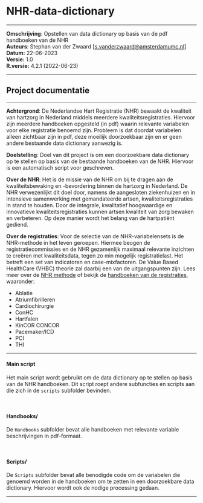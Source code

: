 # NHR-data-dictionary

 <hr>

 **Omschrijving**:    Opstellen van data dictionary op basis van de pdf handboeken van de NHR          
 **Auteurs**:        Stephan van der Zwaard [s.vanderzwaard@amsterdamumc.nl]                                                      
 **Datum:**         22-06-2023                                                                                                 
 **Versie:**      1.0                                                                                                        
 **R.versie:**    4.2.1 (2022-06-23)   
 
 <hr>
 
  <h2> Project documentatie </h2>

 <hr>
 
**Achtergrond**:  De Nederlandse Hart Registratie (NHR) bewaakt de kwaliteit van hartzorg in Nederland middels meerdere kwaliteitsregistraties. Hiervoor zijn meerdere handboeken opgesteld (in pdf) waarin relevante variabelen voor elke registratie benoemd zijn. Probleem is dat doordat variabelen alleen zichtbaar zijn in pdf, deze moeilijk doorzoekbaar zijn en er geen andere bestaande data dictionary aanwezig is.

**Doelstelling**: Doel van dit project is om een doorzoekbare data dictionary op te stellen op basis van de bestaande handboeken van de NHR. Hiervoor is een automatisch script voor geschreven. 

**Over de NHR**: Het is de missie van de NHR om bij te dragen aan de kwaliteitsbewaking en -bevordering binnen de hartzorg in Nederland. De NHR verwezenlijkt dit doel door, namens de aangesloten ziekenhuizen en in intensieve samenwerking met gemandateerde artsen, kwaliteitsregistraties in stand te houden. Door de integrale, kwalitatief hoogwaardige en innovatieve kwaliteitsregistraties kunnen artsen kwaliteit van zorg bewaken en verbeteren. Op deze manier wordt het belang van de hartpatiënt gediend.

**Over de registraties**: Voor de selectie van de NHR-variabelensets is de NHR-methode in het leven geroepen. Hiermee beogen de registratiecommissies en de NHR gezamenlijk maximaal relevante inzichten te creëren met kwaliteitsdata, tegen zo min mogelijk registratielast. Het betreft een set van indicatoren en case-mixfactoren. De Value Based HealthCare (VHBC) theorie zal daarbij een van de uitgangspunten zijn. Lees meer over de [NHR methode](https://nhr.nl/wp-content/uploads/2021/11/Methode-NHR-versie-4.0.pdf) of bekijk de [handboeken van de registraties](https://nhr.nl/handboeken/), waaronder:

- Ablatie
- Atriumfibrilleren
- Cardiochirurgie
- ConHC
- Hartfalen
- KinCOR CONCOR
- Pacemaker/ICD
- PCI
- THI

 <hr>
 
<h4> Main script </h3>

Het main script wordt gebruikt om de data dictionary op te stellen op basis van de NHR handboeken. Dit script roept andere subfuncties en scripts aan die zich in de `scripts` subfolder bevinden.
                                                                                                    
<br>                                                                                                                          
<h4> Handbooks/ </h3>

De `Handbooks` subfolder bevat alle handboeken met relevante variable beschrijvingen in pdf-formaat.

<br>                                                                                                                          
<h4> Scripts/ </h3>

De `Scripts` subfolder bevat alle benodigde code om de variabelen die genoemd worden in de handboeken om te zetten in een doorzoekbare data dictionary. Hiervoor wordt ook de nodige processing gedaan. 


<hr>

